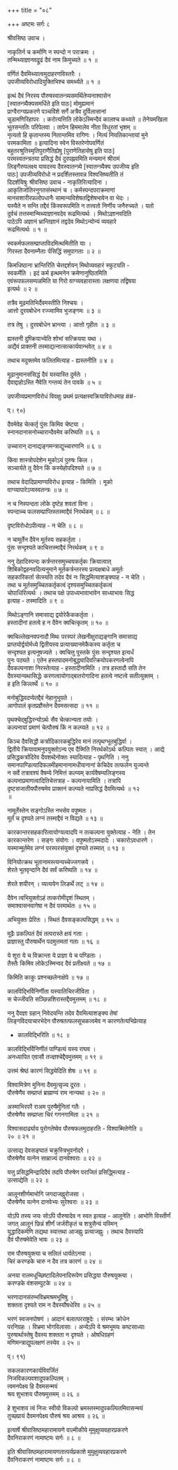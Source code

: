 +++
title = "०८"

+++
अष्टमः सर्गः ८  
  
श्रीवसिष्ठ उवाच ।  
  
नाकृतिर्न च कर्माणि न स्पन्दो न पराक्रमः ।  
तन्मिथ्याज्ञानवद्रूढं दैवं नाम किमुच्यते ॥ १ ॥  
  
वर्णितं दैवमिथ्यात्वमुदाहरणविस्तरैः ।  
उपजीव्यविरोधादियुक्तिभिश्च समर्थ्यते ॥ १ ॥  
  
इत्थं दैवं निरस्य पौरुषस्वातन्त्र्यसमर्थितेप्यनाश्वासेन   
[स्वातन्त्र्यैक्यसमर्धिते इति पाठः] मोमुह्यमानं   
प्राग्वैराग्यप्रकरणे पञ्चविंशे सर्गे अत्रैव दुर्विलासानां   
चूडामणिरिहापरः । करोत्यत्तिति लोकेऽस्मिन्दैवं कालश्च कथ्यते ॥ तेनेयमखिला   
भूतसन्ततिः परिपेलवा । तापेन हिममालेव नीता विधुरतां भृशम् ॥   
नृत्यतो हि कृतान्तस्य नितान्तमिव रागिणः । नित्यं नियतिकान्तायां मुने   
परमकामिता ॥ इत्यादिना स्वेन विस्तरेणोपवर्णितं   
बहुतरश्रुतिस्मृतिपुराणैतिह्येषु [पुराणेतिहासेषु इति पाठः]   
परमस्वतन्त्रतया प्रसिद्धं दैवं दुरपह्नवमिति मन्यमानं श्रीरामं   
लिङ्गैरुपलक्ष्य यावदस्य दैवस्वातन्त्र्ये [स्वातन्त्र्यैक्य उपजीव्य इति   
पाठः] उपजीव्यविरोधो न प्रदर्शितस्तावन्न विश्वसिष्यतीति तं   
दिदर्शयिषुः श्रीवसिष्ठ उवाच - नाकृतिरित्यादिना ।   
आकृतिर्जातिरनुगतसंस्थानं च । कर्मस्पन्दपराक्रमाणां   
मानसशारीरफलोपधानैः सामान्यविशेषतद्विशेषभावेन वा भेदः ।   
यस्यैते न सन्ति तद्दैवं किंस्वरूपमिति न तत्त्वतो निर्णीय जनैरुच्यते । यतो   
दुर्वचं तत्तस्मान्मिथ्याज्ञानवदेव रूढमित्यर्थः । मिथोऽज्ञानवदिति   
पाठेऽपि अज्ञानं भ्रान्तिज्ञानं तद्वदेव मिथोऽन्योन्यं व्यवहारे   
रूढमित्यर्थः ॥ १ ॥  
  
स्वकर्मफलसम्प्राप्ताविदमित्थमितीति याः ।  
गिरस्ता दैवनाम्नैताः र्पसिद्धिं समुपागताः ॥ २ ॥  
  
किमधिष्ठाना भ्रान्तिरिति चेत्तद्दर्शयन् मिथोव्यवहारं स्फुटयति -   
स्वकर्मेति । इदं कर्म इत्थमनेन क्रमेणानुष्ठितमिति   
एवंरूपफलसम्पन्नमिति या गिरो वाग्व्यवहारास्ताः लक्षणया तद्विषया   
इत्यर्थः ॥ २ ॥  
  
तत्रैव मूढमतिभिर्दैवमस्तीति निश्चयः ।  
आत्तो दुरवबोधेन रज्ज्वामिव भुजङ्गमः ॥ ३ ॥  
  
तत्र तेषु । दुरवबोधेन भ्रान्त्या । आत्तो गृहीतः ॥ ३ ॥  
  
ह्यस्तनी दुष्क्रियाभ्येति शोभां सत्क्रियया यथा ।  
अद्यैवं प्राक्तनी तस्माद्यत्नात्सत्कार्यवान्भवेत् ॥ ४ ॥  
  
तथाच मदुक्तमेव फलितमित्याह - ह्यस्तनीति ॥ ४ ॥  
  
मूढानुमानसंसिद्धं दैवं यस्यास्ति दुर्मतेः ।  
दैवाद्दाहोऽस्ति नैवेति गन्तव्यं तेन पावके ॥ ५ ॥  
  
उपजीव्यप्रमाणविरोधं विवक्षुः प्रथमं प्रत्यक्षस्वक्रियाविरोधमाह ##-  
  
प्। ९०)  
  
दैवमेवेह चेत्कर्तृ पुंसः किमिव चेष्टया ।  
स्नानदानासनोच्चारान्दैवमेव करिष्यति ॥ ६ ॥  
  
उच्चारान् दानाद्यङ्गमन्त्राद्युच्चारणानि ॥ ६ ॥  
  
किंवा शास्त्रोपदेशेन मूकोऽयं पुरुषः किल ।  
सञ्चार्यते तु दैवेन किं कस्येहोपदिश्यते ॥ ७ ॥  
  
तथाच वेदादिप्रामाण्यविरोध इत्याह - किमिति । मूको   
वाग्व्यापारेऽप्यस्वतन्त्रः ॥ ७ ॥  
  
न च निस्पन्दता लोके दृष्टेह शवतां विना ।  
स्पन्दाच्च फलसम्प्राप्तिस्तस्माद्दैवं निरर्थकम् ॥ ८ ॥  
  
दृष्टविरोधोऽपीत्याह - न चेति ॥ ८ ॥  
  
न चामूर्तेन दैवेन मूर्तस्य सहकर्तृता ।  
पुंसः सन्दृश्यते काचित्तस्माद्दैवं निरर्थकम् ॥ ९ ॥  
  
ननु देहादिस्पन्दः कर्त्रन्तरसमुच्चयकर्तृकः क्रियात्वात्   
शिबिकोद्वहनवदित्यनुमाने मूर्तकर्त्रन्तरस्य प्रत्यक्षबाधे अमूर्तः   
सहकारिकर्ता सेत्स्यति तदेव दैवं नः सिद्धमित्याशङ्क्याह - न चेति ।   
तथा च मूर्तसमुच्चितकर्तृकत्वं दृश्यसमुच्चितकर्तृकत्वं   
चोपाधिरित्यर्थः । तथाच पक्षे उपाध्यभावाभावेन साध्याभावः सिद्ध   
इत्याह - तस्मादिति ॥ ९ ॥  
  
मिथोऽङ्गानि समासाद्य द्वयोरेकैककर्तृता ।  
हस्तादीनां हतत्वे ह न दैवेन क्वचित्कृतम् ॥ १० ॥  
  
क्वचिल्लेखनवपनादौ मिथः परस्परं लेखनीक्षुराद्यङ्गानि समासाद्य   
प्राप्तयोर्द्वयोर्मध्ये द्वितीयस्य प्रत्याख्यानमेकैकस्य कर्तृता च   
सन्दृश्यत इत्यनुषज्यते । क्वचित्तु पुस्तके पुंसः सन्दृश्यत इत्यर्धं   
पुनः पठ्यते । एतेन हस्तपादमनोबुद्ध्यादिवत्क्रियोपकरणत्वेनापि   
दैवकल्पनाशा निरस्तेत्याह - हस्तादीनामिति । तत्र हस्तादौ सति तेन   
दैवस्यान्यथासिद्धेः करणत्वायोगाद्बातरोगादिना हतत्वे नष्टत्वे सतीत्युक्तम् ।   
ह इति किल्लर्थे ॥ १० ॥  
  
मनोबुद्धिवदप्येतद्दैवं नेहानुभूयते ।  
आगोपालं कृतप्रज्ञैस्तेन दैवमसत्सदा ॥ ११ ॥  
  
पृथक्चेद्बुद्धिरन्योऽर्थः सैव चेत्कान्यता तयोः ।  
कल्पनायां प्रमाणं चेत्पौरुषं किं न कल्प्यते ॥ १२ ॥  
  
किञ्च दैवसिद्धौ कर्त्रादिकारकबुद्धिरेव मानं तत्पृथग्भूतबुद्धिर्वा ।   
द्वितीये क्रियायामनुपयुक्तोऽन्य एव दैव्मिति निरर्थकोऽर्थः कल्पितः स्यात् । आद्ये   
प्रसिद्धकर्त्रादिरेव दैवशब्देनोक्तः स्यादित्याह - पृथगिति । ननु   
समानपाण्डित्यादिफलमीहमानानामधीयानानां केचिदेव तत्फलेन युज्यन्ते   
न सर्वे तत्रावश्यं वैषम्ये निमित्तं कल्प्यम् कार्यवैषम्यलिङ्गस्य   
कल्पनाप्रमाणत्वादितिचेत्तत्राह - कल्पनायामिति । तत्रापि   
दृष्टसजातीयपौरुषमेव प्राक्तनं कल्प्यते नाप्रसिद्धं दैवमित्यर्थः ॥ १२   
॥  
  
नामूर्तेस्तेन सङ्गोऽस्ति नभसेव वपुष्मतः ।  
मूर्तं च दृश्यते लग्नं तस्माद्दैवं न विद्यते ॥ १३ ॥  
  
कारकान्तरसहकारित्वायोग्यत्वादपि न तत्कल्पना युक्तेत्याह - नेति । तेन   
कारकान्तरेण । सङ्गः संयोगः । वपुष्मतोऽस्मदादेः । चकारोऽवधारणे ।   
यस्मान्मूर्तमेव लग्नं परस्परसंयुक्तं दृश्यते तस्मात् ॥ १३ ॥  
  
विनियोत्क्रथ भूतानामस्त्यन्यच्चेज्जगत्त्रये ।  
शेरते भूतवृन्दानि दैवं सर्वं करिष्यति ॥ १४ ॥  
  
शेरते शयीरन् । व्यत्ययेन लिङर्थे लट् ॥ १४ ॥  
  
दैवेन त्वभियुक्तोऽहं तत्करोमीदृशं स्थितम् ।  
समाश्वासनवागेषा न दैवं परमार्थतः ॥ १५ ॥  
  
अभियुक्तः प्रेरितः । स्थितं दैवसङ्कल्पसिद्धम् ॥ १५ ॥  
  
मूढैः प्रकल्पितं दैवं तत्परास्ते क्षयं गताः ।  
प्राज्ञास्तु पौरुषार्थेन पदमुत्तमतां गताः ॥ १६ ॥  
  
ये शूरा ये च विक्रान्ता ये प्राज्ञा ये च पण्डिताः ।  
तैस्तैः किमिव लोकेऽस्मिन्वद दैवं प्रतीक्ष्यते ॥ १७ ॥  
  
किमिति काकुः प्रश्नच्छलेनाक्षेपे ॥ १७ ॥  
  
कालविद्भिर्विनिर्णीता यस्यातिचिरजीविता ।  
स चेज्जीवति सञ्छिन्नशिरास्तद्दैवमुत्तमम् ॥ १८ ॥  
  
ननु दैवज्ञा ग्रहान् निवेदयन्ति तदेव दैवमित्याशङ्क्य तेषां   
लिङ्गविदयाचारभेदेन पौरुषतत्फलसूचकत्वमेव न कारणतेत्यभिप्रेत्याह   
- कालविद्भिरिति ॥ १८ ॥  
  
कालविद्भिर्विनिर्णीतं पाण्डित्यं यस्य राघव ।  
अनध्यापित एवासौ तज्ज्ञश्चेद्दैवमुत्तमम् ॥ १९ ॥  
  
उत्तमं श्रेष्ठं कारणं सिद्ध्येदिति शेषः ॥ १९ ॥  
  
विश्वामित्रेण मुनिना दैवमुत्सृज्य दूरतः ।  
पौरुषेणैव सम्प्राप्तं ब्राह्मण्यं राम नान्यथा ॥ २० ॥  
  
अस्माभिरपरै राअम पुरुषैर्मुनितां गतैः ।  
पौरुषेणैव सम्प्राप्ता चिरं गगनगामिता ॥ २१ ॥  
  
विश्वासदार्ढ्याय पुरोगतेष्वेव पौरुषफलमुदाहरति - विश्वाब्मितेणेति ॥   
२० ॥ २१ ॥  
  
उत्साद्य देवसङ्घातं चक्रुस्त्रिभुवनोदरे ।  
पौरुषेणैव यत्नेन साम्राज्यं दानवेश्वराः ॥ २२ ॥  
  
यत्तु प्रसिद्धमिन्द्रादिदैवं तदपि पौरुषेण पराजितं प्रसिद्ध्मित्याह -   
उत्साद्येति ॥ २२ ॥  
  
आलूनशीर्णमाभोगि जगदाजह्नुरोजसा ।  
पौरुषेणैव यत्नेन दानवेभ्यः सुरेश्वराः ॥ २३ ॥  
  
योऽपि तस्य जयः सोऽपि पौरुषादेव न स्वत इत्याह - आलूनेति । आभोगि विस्तीर्णं   
जगत् आलूनं छिन्नं शीर्णं जर्जरीकृतं च शत्रुसैन्यं यस्मिन्   
युद्धादिकर्मणि तद्यथा स्यात्तथा आजह्नुः प्रत्याजह्नुः । तथाच दैवस्यापि   
दैवं पौरुषमेवेति भावः ॥ २३ ॥  
  
राम पौरुषयुक्त्या च सलिलं धार्यतेऽनया ।  
चिरं करण्डके चारु न दैव तत्र कारणं ॥ २४ ॥  
  
अनया रालमधूच्छिष्टादिलेपनादिरूपेण प्रसिद्धया पौरुषयुक्त्या ।   
करण्डके वंशसम्पुटके ॥ २४ ॥  
  
भरणादानसंरम्भविभ्रमश्रमभूमिषु ।  
शक्तता दृश्यते राम न दैवस्यौषधेरिव ॥ २५ ॥  
  
भरणं स्वजनपोषणं । आदानं बलात्परराष्ट्रदेः । संरम्भः क्रोधेन   
परनिग्रहः । विभ्रमा भोगविलासाः । अन्येऽपि ये श्रमभूमयः कष्टसाध्याः   
पुरुषार्थास्तेषु दैवस्य शक्तता न दृश्यते । ओषधिग्रहणं   
मणिमन्त्राद्युपलक्षणं तस्येव ॥ २५ ॥  
  
प्। ९१)  
  
सकलकारणकार्यविवर्जितं  
निजविकल्पवशादुपकल्पितम् ।  
त्वमनपेक्ष्य हि दैवमसन्मयं  
श्रय शुभाशय पौरुषमुत्तमम् ॥ २६ ॥  
  
हे शुभाशय त्वं निजः स्वीयो विकल्पो भ्रमस्तस्मादुपकल्पितमिवासन्मयं   
तुच्छप्रायं दैवमनपेक्ष्य पौरुषं श्रय आश्रय ॥ २६ ॥  
  
इत्यार्षे श्रीवासिष्ठमहारामायणे वाल्मीकीये मुमुक्षुव्यवहारप्रकरणे   
दैवनिराकरणं नामाष्टमः सर्गः ॥ ८ ॥  
  
इति श्रीवासिष्ठमहारामायणतात्पर्यप्रकाशे मुमुक्षुव्यवहारप्रकरणे   
दैवनिराकरणं नामाष्टमः सर्गः ॥ ८ ॥  
